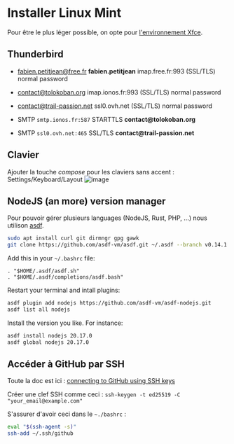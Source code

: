 # Installer Linux Mint

Pour être le plus léger possible, on opte pour [l'environnement Xfce](https://www.linuxmint.com/download.php).

## Thunderbird

* [fabien.petitjean@free.fr](mailto:fabien.petitjean@free.fr) __fabien.petitjean__ imap.free.fr:993 (SSL/TLS) normal password
* [contact@tolokoban.org](mailto:contact@tolokoban.org) imap.ionos.fr:993 (SSL/TLS) normal password
* [contact@trail-passion.net](mailto:contact@trail-passion.net) ssl0.ovh.net (SSL/TLS) normal password

* SMTP `smtp.ionos.fr:587` STARTTLS __contact@tolokoban.org__
* SMTP `ssl0.ovh.net:465` SSL/TLS __contact@trail-passion.net__

## Clavier

Ajouter la touche _compose_ pour les claviers sans accent : Settings/Keyboard/Layout
![image](https://github.com/user-attachments/assets/01809496-e31a-4aaa-b534-7791ff494295)

## NodeJS (an more) version manager

Pour pouvoir gérer plusieurs languages (NodeJS, Rust, PHP, ...) nous utilison [asdf](https://github.com/asdf-vm/asdf).

```bash
sudo apt install curl git dirmngr gpg gawk
git clone https://github.com/asdf-vm/asdf.git ~/.asdf --branch v0.14.1
```

Add this in your `~/.bashrc` file:

```
. "$HOME/.asdf/asdf.sh"
. "$HOME/.asdf/completions/asdf.bash"
```

Restart your terminal and intall plugins:

```bash
asdf plugin add nodejs https://github.com/asdf-vm/asdf-nodejs.git
asdf list all nodejs
```

Install the version you like. For instance:

```bash
asdf install nodejs 20.17.0
asdf global nodejs 20.17.0
```

## Accéder à GitHub par SSH

Toute la doc est ici :  [connecting to GitHub using SSH keys](https://docs.github.com/en/authentication/connecting-to-github-with-ssh)

Créer une clef SSH comme ceci : `ssh-keygen -t ed25519 -C "your_email@example.com"`

S'assurer d'avoir ceci dans le `~./bashrc` :

```bash
eval "$(ssh-agent -s)"
ssh-add ~/.ssh/github
```



